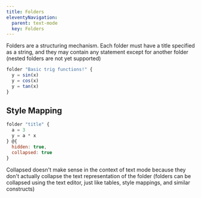 ```yaml
---
title: Folders
eleventyNavigation:
  parent: text-mode
  key: Folders
---
```


Folders are a structuring mechanism. Each folder must have a title specified as a string, and they may contain any statement except for another folder (nested folders are not yet supported)

```js
folder "Basic trig functions!" {
  y = sin(x)
  y = cos(x)
  y = tan(x)
}
```

## Style Mapping

```js
folder "title" {
  a = 3
  y = a * x
} @{
  hidden: true,
  collapsed: true
}
```

Collapsed doesn't make sense in the context of text mode because they don't actually collapse the text representation of the folder (folders can be collapsed using the text editor, just like tables, style mappings, and similar constructs)
